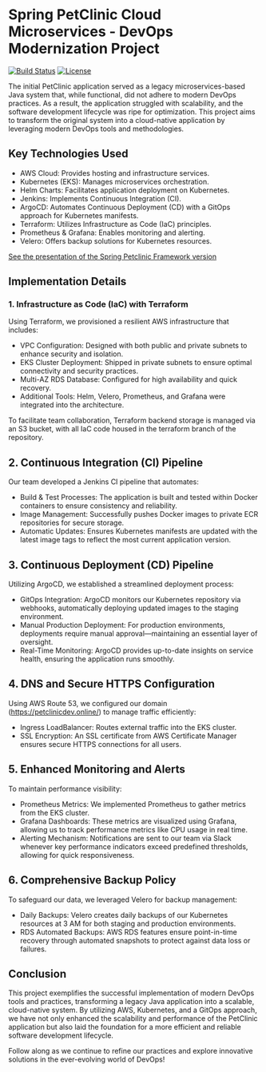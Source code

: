 # Spring PetClinic Cloud Microservices - DevOps Modernization Project

[![Build Status](https://travis-ci.org/spring-petclinic/spring-petclinic-cloud.svg?branch=master)](https://travis-ci.org/spring-petclinic/spring-petclinic-cloud/) [![License](https://img.shields.io/badge/License-Apache%202.0-blue.svg)](https://opensource.org/licenses/Apache-2.0)

The initial PetClinic application served as a legacy microservices-based Java system that, while functional, did not adhere to modern DevOps practices. As a result, the application struggled with scalability, and the software development lifecycle was ripe for optimization. This project aims to transform the original system into a cloud-native application by leveraging modern DevOps tools and methodologies.

## Key Technologies Used

- AWS Cloud: Provides hosting and infrastructure services.
- Kubernetes (EKS): Manages microservices orchestration.
- Helm Charts: Facilitates application deployment on Kubernetes.
- Jenkins: Implements Continuous Integration (CI).
- ArgoCD: Automates Continuous Deployment (CD) with a GitOps approach for Kubernetes manifests.
- Terraform: Utilizes Infrastructure as Code (IaC) principles.
- Prometheus & Grafana: Enables monitoring and alerting.
- Velero: Offers backup solutions for Kubernetes resources.

[See the presentation of the Spring Petclinic Framework version](http://fr.slideshare.net/AntoineRey/spring-framework-petclinic-sample-application)

## Implementation Details

### 1. Infrastructure as Code (IaC) with Terraform
Using Terraform, we provisioned a resilient AWS infrastructure that includes:

- VPC Configuration: Designed with both public and private subnets to enhance security and isolation.
- EKS Cluster Deployment: Shipped in private subnets to ensure optimal connectivity and security practices.
- Multi-AZ RDS Database: Configured for high availability and quick recovery.
- Additional Tools: Helm, Velero, Prometheus, and Grafana were integrated into the architecture.

To facilitate team collaboration, Terraform backend storage is managed via an S3 bucket, with all IaC code housed in the terraform branch of the repository.

## 2. Continuous Integration (CI) Pipeline
Our team developed a Jenkins CI pipeline that automates:

- Build & Test Processes: The application is built and tested within Docker containers to ensure consistency and reliability.
- Image Management: Successfully pushes Docker images to private ECR repositories for secure storage.
- Automatic Updates: Ensures Kubernetes manifests are updated with the latest image tags to reflect the most current application version.

## 3. Continuous Deployment (CD) Pipeline

Utilizing ArgoCD, we established a streamlined deployment process:

- GitOps Integration: ArgoCD monitors our Kubernetes repository via webhooks, automatically deploying updated images to the staging environment.
- Manual Production Deployment: For production environments, deployments require manual approval—maintaining an essential layer of oversight.
- Real-Time Monitoring: ArgoCD provides up-to-date insights on service health, ensuring the application runs smoothly.

## 4. DNS and Secure HTTPS Configuration

Using AWS Route 53, we configured our domain (https://petclinicdev.online/) to manage traffic efficiently:

- Ingress LoadBalancer: Routes external traffic into the EKS cluster.
- SSL Encryption: An SSL certificate from AWS Certificate Manager ensures secure HTTPS connections for all users.

## 5. Enhanced Monitoring and Alerts
To maintain performance visibility:

- Prometheus Metrics: We implemented Prometheus to gather metrics from the EKS cluster.
- Grafana Dashboards: These metrics are visualized using Grafana, allowing us to track performance metrics like CPU usage in real time.
- Alerting Mechanism: Notifications are sent to our team via Slack whenever key performance indicators exceed predefined thresholds, allowing for quick responsiveness.

## 6. Comprehensive Backup Policy
To safeguard our data, we leveraged Velero for backup management:

- Daily Backups: Velero creates daily backups of our Kubernetes resources at 3 AM for both staging and production environments.
- RDS Automated Backups: AWS RDS features ensure point-in-time recovery through automated snapshots to protect against data loss or failures.


## Conclusion
This project exemplifies the successful implementation of modern DevOps tools and practices, transforming a legacy Java application into a scalable, cloud-native system. By utilizing AWS, Kubernetes, and a GitOps approach, we have not only enhanced the scalability and performance of the PetClinic application but also laid the foundation for a more efficient and reliable software development lifecycle. 

Follow along as we continue to refine our practices and explore innovative solutions in the ever-evolving world of DevOps!
